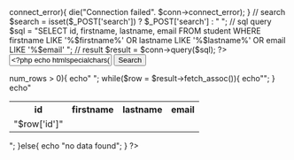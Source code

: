 <?php
// search and display the result 
$servername = "localhost";
$dbname = "cct";
$username = "root";
$password = "";

// connection
$conn = new mysqli($servername, $dbname, $username, $password);

// checking the connection
if($conn->connect_error){
 die("Connection failed". $conn->connect_error);
}

// search 
$search = isset($_POST['search']) ? $_POST['search'] : " ";

// sql query
$sql = "SELECT id, firstname, lastname, email FROM student 
WHERE firstname LIKE '%$firstname%' OR
lastname LIKE '%$lastname%' OR
email LIKE '%$email' ";

// result 
$result = $conn->query($sql);
?>

<form method="POST">
<input type="text" id="search" value="<?php echo htmlspecialchars($search); ?">
<input type="submit" value="Search">
</form>

<?php

if($result->num_rows > 0){
echo"<table>
<tr> 
<th> id </th>
<th> firstname </th>
<th> lastname </th>
<th> email </th>
</tr>
";
while($row = $result->fetch_assoc()){
echo"<tr>

<td> "$row['id']" </td>
</tr>";
}
echo"</table>";
}else{
echo "no data found";
}
?>